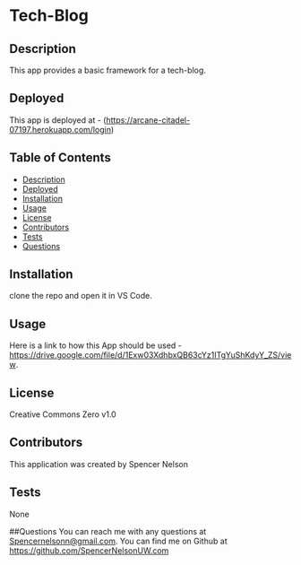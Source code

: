 # Tech-Blog

## Description
  This app provides a basic framework for a tech-blog.
  
## Deployed
  This app is deployed at  - (https://arcane-citadel-07197.herokuapp.com/login)

  ## Table of Contents
  - [Description](#description)
  - [Deployed](#deployed)
  - [Installation](#installation)
  - [Usage](#usage)
  - [License](#license)
  - [Contributors](#contributors)
  - [Tests](#tests)
  - [Questions](#questions)

  ## Installation
  clone the repo and open it in VS Code.

  ## Usage
  Here is a link to how this App should be used - https://drive.google.com/file/d/1Exw03XdhbxQB63cYz1ITgYuShKdyY_ZS/view.

  ## License
  Creative Commons Zero v1.0

  ## Contributors
  This application was created by Spencer Nelson

  ## Tests
  None

  ##Questions
  You can reach me with any questions at Spencernelsonn@gmail.com.
  You can find me on Github at https://github.com/SpencerNelsonUW.com
